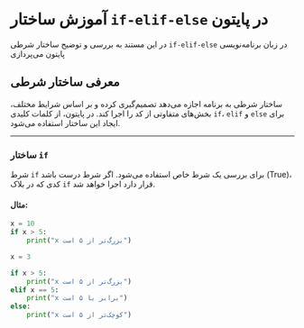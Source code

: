 # آموزش ساختار `if-elif-else` در پایتون

در این مستند به بررسی و توضیح ساختار شرطی `if-elif-else` در زبان برنامه‌نویسی پایتون می‌پردازی

## معرفی ساختار شرطی

ساختار شرطی به برنامه اجازه می‌دهد تصمیم‌گیری کرده و بر اساس شرایط مختلف، بخش‌های متفاوتی از کد را اجرا کند. در پایتون، از کلمات کلیدی `if`، `elif` و `else` برای ایجاد این ساختار استفاده می‌شود.

---

### ساختار `if`

شرط `if` برای بررسی یک شرط خاص استفاده می‌شود. اگر شرط درست باشد (True)، کدی که در بلاک `if` قرار دارد اجرا خواهد شد.

#### مثال:

```python
x = 10
if x > 5:
    print("x بزرگ‌تر از ۵ است")
```

```py
x = 3

if x > 5:
    print("x بزرگ‌تر از ۵ است")
elif x == 5:
    print("x برابر با ۵ است")
else:
    print("x کوچک‌تر از ۵ است")

```
